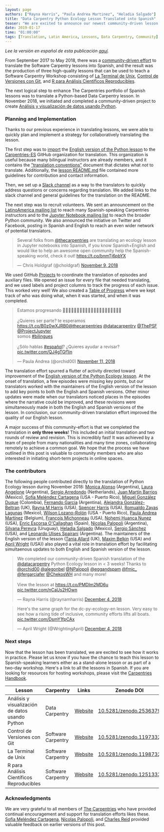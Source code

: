 ```yaml
---
layout: page
authors: ["Rayna Harris", "Paula Andrea Martinez", "Heladia Salgado"]
title: "Data Carpentry Python Ecology Lesson Translated into Spanish"
teaser: "We are excited to announce our newest community-driven lesson translation: Análisis y visualización de datos usando Python"
date: 2019-01-17
time: "01:00:00"
tags: [Translation, Latin America, Lessons, Data Carpentry, Community]
---
```


*Lee la versión en español de esta publicación [aquí](https://carpentries.org/blog/2019/01/python-ecologia-es/).*

From September 2017 to May 2018, there was a [community-driven effort](https://software-carpentry.org/blog/2018/03/forlatinamerica.html) to translate the Software Carpentry lessons into Spanish, and the result was the production of three high-quality lessons that can be used to teach a Software Carpentry Workshop consisting of [La Terminal de Unix](https://swcarpentry.github.io/shell-novice-es/), [Control de Versiones con Git](https://swcarpentry.github.io/git-novice-es/), and [R para Análisis Científicos Reproducibles](https://swcarpentry.github.io/r-novice-gapminder-es/). 

The next logical step to enhance The Carpentries portfolio of Spanish lessons was to translate a Python-based Data Carpentry lesson. In November 2018, we initiated and completed a community-driven project to create [Análisis y visualización de datos usando Python](https://datacarpentry.org/python-ecology-lesson-es/).

### Planning and Implementation

Thanks to our previous experience in translating lessons, we were able to quickly plan and implement a strategy for collaboratively translating the lesson. 

The first step was to [import](https://help.github.com/articles/importing-a-repository-with-github-importer/) the [English version of the Python lesson](https://github.com/datacarpentry/python-ecology-lesson) to the [Carpentries-ES](https://github.com/carpentries-es) GitHub organization for translation. This organization is useful because many bilingual instructors are already members, and it contains the  ["translation conventions"](https://github.com/Carpentries-ES/board/blob/master/Convenciones_Traduccion.md) document that dictates what _not_ to translate. Additionally, the [lesson README.md](https://github.com/datacarpentry/python-ecology-lesson-es/blob/gh-pages/README.md) file contained more guidelines for contribution and contact information.  

Then, we set up a [Slack channel](https://swcarpentry.slack.com/messages/CDZLNHSMQ) as a way to the translators to quickly address questions or concerns regarding translation. We added links to the slack channel and general guidelines for the translation on the README. 

The next step was to recruit volunteers. We sent an announcement on the  [LatinoAmerica mailing list](https://carpentries.topicbox.com/groups/local-latinoamerica) to reach many Spanish-speaking Carpentries instructors and to the [Jupyter Notebook mailing list](https://jupyter.org/community) to reach the broader Python community. We also announced the initiative on Twitter and Facebook, posting in Spanish and English to reach an even wider network of potential translators. 

<blockquote class="twitter-tweet" data-lang="en"><p lang="en" dir="ltr">Several folks from <a href="https://twitter.com/thecarpentries?ref_src=twsrc%5Etfw">@thecarpentries</a> are translating an ecology lesson in Jupyter notebooks into Spanish, if you know Spanish+English and would like to help an awesome open community help the Spanish-speaking world, check it out! <a href="https://t.co/bnmTj6pbYX">https://t.co/bnmTj6pbYX</a></p><p>&mdash; Chris Holdgraf (@choldgraf) <a href="https://twitter.com/choldgraf/status/1061003643460014081?ref_src=twsrc%5Etfw">November 9, 2018</a></p></blockquote>
<script async src="https://platform.twitter.com/widgets.js" charset="utf-8"></script>

We used GitHub [Projects](https://github.com/datacarpentry/python-ecology-lesson-es/projects/1) to coordinate the translation of episodes and auxiliary files. We opened an issue for every file that needed translating, and we used labels and project columns to track the progress of each issue. This worked very well! We also created a [Table of Progress](https://github.com/datacarpentry/python-ecology-lesson-es/blob/gh-pages/fechas-progreso.md) where we kept track of who was doing what, when it was started, and when it was completed. 

<blockquote class="twitter-tweet" data-lang="en"><p lang="es" dir="ltr">Estamos progresando 👋🏽👋🏿🦋👩🏿‍💻👩🏼‍💻👩🏽‍💻👩🏾‍💻😍😇😊😜<br><br>¿Quieres ser parte? te esperamos <a href="https://t.co/B0z0wXJRB0">https://t.co/B0z0wXJRB0</a><a href="https://twitter.com/thecarpentries?ref_src=twsrc%5Etfw">@thecarpentries</a> <a href="https://twitter.com/datacarpentry?ref_src=twsrc%5Etfw">@datacarpentry</a> <a href="https://twitter.com/ThePSF?ref_src=twsrc%5Etfw">@ThePSF</a> <a href="https://twitter.com/ProjectJupyter?ref_src=twsrc%5Etfw">@ProjectJupyter</a> <br>somos <a href="https://twitter.com/hashtag/bilingues?src=hash&amp;ref_src=twsrc%5Etfw">#bilingues</a><br><br>¿Sólo hablas <a href="https://twitter.com/hashtag/espa%C3%B1ol?src=hash&amp;ref_src=twsrc%5Etfw">#español</a>? ¿Quieres ayudar a revisar? <a href="https://t.co/QJ4gTGf1in">pic.twitter.com/QJ4gTGf1in</a></p><p>&mdash; Paula Andrea (@orchid00) <a href="https://twitter.com/orchid00/status/1061729697023868929?ref_src=twsrc%5Etfw">November 11, 2018</a></p></blockquote>
<script async src="https://platform.twitter.com/widgets.js" charset="utf-8"></script>

The translation effort spurred a flutter of activity directed toward improvement of the [English version of the Python Ecology lesson](https://github.com/datacarpentry/python-ecology-lesson). At the onset of translation, a few episodes were missing key points, but our translators worked with the maintainers of the English version of the lesson to add key points to both the English and Spanish versions. Other minor updates were made when our translators noticed places in the episodes where the narrative could be improved, and these revisions were simultaneously made in both the English and Spanish versions of the lesson. In conclusion, our community-driven translation effort improved the quality of our English lesson. 

A major success of this community-effort is that we completed the translation in **only three weeks**! This included an initial translation and two rounds of review and revision. This is incredibly fast! It was achieved by a team of people from many nationalities and many time zones, collaborating remotely to achieve a common goal. We hope that the process we have outlined in this post is valuable to community members who are also interested in initiating short-term projects in online spaces.  

### The contributors

The following people contributed directly to the translation of Python Ecology lesson during November 2018: [Monica Alonso](https://github.com/monialo2000) (Argentina), [Laura Angelone](https://github.com/LauCIFASIS) (Argentina), [Sergio Arredondo](https://github.com/arredondo23) (Netherlands), [Juan Martín Barrios](https://github.com/jmbarrios) (Mexico), [Sofía Meléndez Cartagena](https://github.com/ComplejoC) (USA - Puerto Rico), [Miguel González Duque](https://github.com/miguelgondu) (Colombia), [Fernando Garcia](https://github.com/fergarciafer) (Argentina), [Alejandra González-Beltran](https://github.com/agbeltran) (UK), [Rayna M Harris](https://github.com/raynamharris) (USA), [Spencer Harris](https://github.com/spencerbh) (USA), [Romualdo Zayas Lagunas](https://github.com/rzayas) (Mexico), [Wilson Lozano-Rolón](https://github.com/welozano) (USA - Puerto Rico), [Paula Andrea Martínez](https://github.com/orchid00) (Belgium),  [François Michonneau](https://github.com/fmichonneau) (USA), [Nohemi Huanca Nunez](https://github.com/nohemihuanca) (USA), [Enric Escorsa O'Callaghan](https://github.com/enricescorsa) (Spain), [Nicolas Palopoli](https://github.com/NPalopoli) (Argentina), [Silvana Pereyra](https://github.com/spereyra) (Uruguay), [Heladia Salgado](https://github.com/Helysalgado) (Mexico), [Sergio Sánchez](https://github.com/chekos) (USA), and [Leonardo Ulises Spairani](https://github.com/LUS24) (Argentina). The maintainers of the English version of the lesson ([Tania Allard](https://github.com/trallard) (UK), [Maxim Belkin](https://github.com/maxim-belkin) (USA) and [April Wright](https://github.com/wrightaprilm) (USA)) also played a vital role in translation effort by facilitating simultaenous updates to both English and Spanish version of the lesson.

<blockquote class="twitter-tweet" data-lang="en"><p lang="en" dir="ltr">We completed our community-driven Spanish translation of the <a href="https://twitter.com/datacarpentry?ref_src=twsrc%5Etfw">@datacarpentry</a> Python Ecology lesson in &lt; 3 weeks!  Thanks to <a href="https://twitter.com/orchid00?ref_src=twsrc%5Etfw">@orchid00</a>  <a href="https://twitter.com/alegonbel?ref_src=twsrc%5Etfw">@alegonbel</a> <a href="https://twitter.com/NPalopoli?ref_src=twsrc%5Etfw">@NPalopoli</a> <a href="https://twitter.com/eggandspam?ref_src=twsrc%5Etfw">@eggandspam</a> <a href="https://twitter.com/fmic_?ref_src=twsrc%5Etfw">@fmic_</a>  <a href="https://twitter.com/fergarciafer?ref_src=twsrc%5Etfw">@fergarciafer</a> <a href="https://twitter.com/ChekosWH?ref_src=twsrc%5Etfw">@ChekosWH</a> and many more! <br><br>View the lesson at <a href="https://t.co/PMDIm2MD6u">https://t.co/PMDIm2MD6u</a> <a href="https://t.co/nCaUs2HOwn">pic.twitter.com/nCaUs2HOwn</a></p><p>&mdash; Rayna Harris (@raynamharris) <a href="https://twitter.com/raynamharris/status/1070001633445130240?ref_src=twsrc%5Etfw">December 4, 2018</a></p></blockquote>
<script async src="https://platform.twitter.com/widgets.js" charset="utf-8"></script>

<blockquote class="twitter-tweet" data-conversation="none" data-lang="en"><p lang="en" dir="ltr">Here&#39;s the same graph for the dc-py-ecology-en lesson. Very easy to see how a rising tide of inclusive, community efforts lifts all boats. <a href="https://t.co/DsmY1fpCAx">pic.twitter.com/DsmY1fpCAx</a></p><p>&mdash; April Wright (@WrightingApril) <a href="https://twitter.com/WrightingApril/status/1070006471222538240?ref_src=twsrc%5Etfw">December 4, 2018</a></p></blockquote>
<script async src="https://platform.twitter.com/widgets.js" charset="utf-8"></script>


### Next steps

Now that the lesson has been translated, we are excited to see how it works in practice. Please let us know if you have the chance to teach this lesson to Spanish-speaking learners either as a stand-alone lesson or as part of a two-day workshop. Here's a link to all the lessons in Spanish. If you are looking for resources for hosting workshops, please visit the [Carpentries Handbook](https://docs.carpentries.org/topic_folders/hosts_instructors/index.html). 


| Lesson | Carpentry | Links | Zenodo DOI 
| -------- | -------- | -------- | -------- |
| Análisis y visualización de datos usando Python | Data Carpentry | [Website](https://datacarpentry.org/python-ecology-lesson-es/) | [10.5281/zenodo.2536379](https://zenodo.org/record/2536379)
| Control de Versiones con Git | Software Carpentry | [Website](https://swcarpentry.github.io/git-novice-es/) | [10.5281/zenodo.1197332](https://doi.org/10.5281/zenodo.1197332)
| La Terminal de Unix | Software Carpentry  | [Website](https://swcarpentry.github.io/shell-novice-es/)  | [10.5281/zenodo.1198732](https://doi.org/10.5281/zenodo.1198732)
| R para Análisis Científicos Reproducibles | Software Carpentry | [Website](https://swcarpentry.github.io/r-novice-gapminder-es/) | [10.5281/zenodo.1251333](https://zenodo.org/record/1251333)

### Acknowledgments

We are very grateful to all members of [The Carpentries](https://carpentries.org/) who have provided continual encouragement and support for translation efforts likes these. [Sofía Meléndez Cartagena](https://github.com/ComplejoC), [Nicolas Palopoli](https://github.com/NPalopoli), and [Charles Reid](https://github.com/charlesreid1) provided valuable feedback on earlier versions of this post. 
